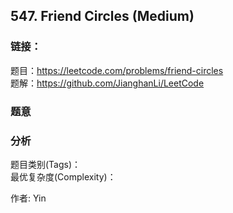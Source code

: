 ## 547. Friend Circles (Medium)

### **链接**：
题目：https://leetcode.com/problems/friend-circles  
题解：https://github.com/JianghanLi/LeetCode

### **题意**



### **分析**  
题目类别(Tags)：  
最优复杂度(Complexity)：  



作者: Yin
